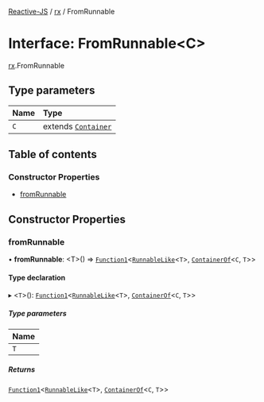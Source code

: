 [Reactive-JS](../README.md) / [rx](../modules/rx.md) / FromRunnable

# Interface: FromRunnable<C\>

[rx](../modules/rx.md).FromRunnable

## Type parameters

| Name | Type |
| :------ | :------ |
| `C` | extends [`Container`](containers.Container.md) |

## Table of contents

### Constructor Properties

- [fromRunnable](rx.FromRunnable.md#fromrunnable)

## Constructor Properties

### fromRunnable

• **fromRunnable**: <T\>() => [`Function1`](../modules/functions.md#function1)<[`RunnableLike`](rx.RunnableLike.md)<`T`\>, [`ContainerOf`](../modules/containers.md#containerof)<`C`, `T`\>\>

#### Type declaration

▸ <`T`\>(): [`Function1`](../modules/functions.md#function1)<[`RunnableLike`](rx.RunnableLike.md)<`T`\>, [`ContainerOf`](../modules/containers.md#containerof)<`C`, `T`\>\>

##### Type parameters

| Name |
| :------ |
| `T` |

##### Returns

[`Function1`](../modules/functions.md#function1)<[`RunnableLike`](rx.RunnableLike.md)<`T`\>, [`ContainerOf`](../modules/containers.md#containerof)<`C`, `T`\>\>
